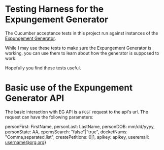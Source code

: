 # Testing Harness for the Expungement Generator


The Cucumber acceptance tests in this project run against instances of the [Expungement Generator](https://github.com/mhollander/Expungement-Generator).

While I may use these tests to make sure the Expungement Generator is working, you can use them to learn about how the generator is supposed to work.

Hopefully you find these tests useful.


# Basic use of the Expungement Generator API

The basic interaction with EG API is a `POST` request to the api's url. The request can have the following parameters:

  personFirst: FirstName,
  personLast: LastName,
  personDOB: mm/dd/yyyy,
  personState: AA,
  cpcmsSearch: "false"|"true",
  docketNums: "Comma,separated,list",
  createPetitions: 0|1,
  apikey: apikey,
  useremail: username@org.org} 
